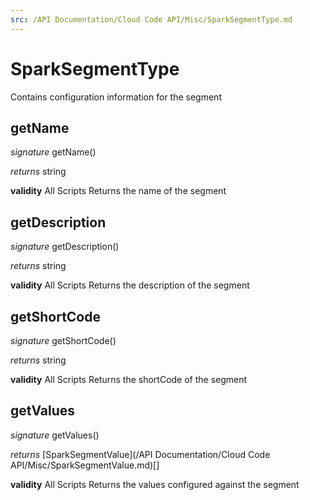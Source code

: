 ```yaml
---
src: /API Documentation/Cloud Code API/Misc/SparkSegmentType.md
---
```


# SparkSegmentType

Contains configuration information for the segment


## getName
_signature_ getName()</p>
_returns_ string</p>
<b>validity</b> All Scripts
Returns the name of the segment

## getDescription
_signature_ getDescription()</p>
_returns_ string</p>
<b>validity</b> All Scripts
Returns the description of the segment

## getShortCode
_signature_ getShortCode()</p>
_returns_ string</p>
<b>validity</b> All Scripts
Returns the shortCode of the segment

## getValues
_signature_ getValues()</p>
_returns_ [SparkSegmentValue](/API Documentation/Cloud Code API/Misc/SparkSegmentValue.md)[]</p>
<b>validity</b> All Scripts
Returns the values configured against the segment

